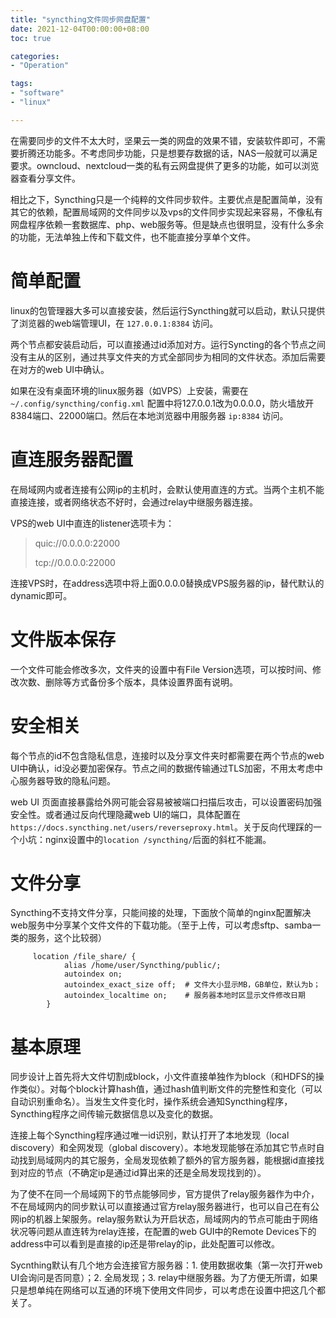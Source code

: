 ```yaml
---
title: "syncthing文件同步网盘配置"
date: 2021-12-04T00:00:00+08:00
toc: true

categories:
- "Operation"

tags:
- "software"
- "linux"

---
```


在需要同步的文件不太大时，坚果云一类的网盘的效果不错，安装软件即可，不需要折腾还功能多。不考虑同步功能，只是想要存数据的话，NAS一般就可以满足要求。owncloud、nextcloud一类的私有云网盘提供了更多的功能，如可以浏览器查看分享文件。

相比之下，Syncthing只是一个纯粹的文件同步软件。主要优点是配置简单，没有其它的依赖，配置局域网的文件同步以及vps的文件同步实现起来容易，不像私有网盘程序依赖一套数据库、php、web服务等。但是缺点也很明显，没有什么多余的功能，无法单独上传和下载文件，也不能直接分享单个文件。


# 简单配置

linux的包管理器大多可以直接安装，然后运行Syncthing就可以启动，默认只提供了浏览器的web端管理UI，在 `127.0.0.1:8384` 访问。

两个节点都安装启动后，可以直接通过id添加对方。运行Syncting的各个节点之间没有主从的区别，通过共享文件夹的方式全部同步为相同的文件状态。添加后需要在对方的web UI中确认。

如果在没有桌面环境的linux服务器（如VPS）上安装，需要在 `~/.config/syncthing/config.xml` 配置中将127.0.0.1改为0.0.0.0，防火墙放开8384端口、22000端口。然后在本地浏览器中用服务器 `ip:8384` 访问。

# 直连服务器配置

在局域网内或者连接有公网ip的主机时，会默认使用直连的方式。当两个主机不能直接连接，或者网络状态不好时，会通过relay中继服务器连接。

VPS的web UI中直连的listener选项卡为：

>
> quic://0.0.0.0:22000
> 
> tcp://0.0.0.0:22000

连接VPS时，在address选项中将上面0.0.0.0替换成VPS服务器的ip，替代默认的dynamic即可。

# 文件版本保存

一个文件可能会修改多次，文件夹的设置中有File Version选项，可以按时间、修改次数、删除等方式备份多个版本，具体设置界面有说明。

# 安全相关

每个节点的id不包含隐私信息，连接时以及分享文件夹时都需要在两个节点的web UI中确认，id没必要加密保存。节点之间的数据传输通过TLS加密，不用太考虑中心服务器导致的隐私问题。

web UI 页面直接暴露给外网可能会容易被被端口扫描后攻击，可以设置密码加强安全性。或者通过反向代理隐藏web UI的端口，具体配置在 `https://docs.syncthing.net/users/reverseproxy.html`。关于反向代理踩的一个小坑：nginx设置中的`location /syncthing/`后面的斜杠不能漏。

# 文件分享

Syncthing不支持文件分享，只能间接的处理，下面放个简单的nginx配置解决web服务中分享某个文件文件的下载功能。（至于上传，可以考虑sftp、samba一类的服务，这个比较弱）

```
     location /file_share/ {
            alias /home/user/Syncthing/public/;
            autoindex on;
            autoindex_exact_size off;  # 文件大小显示MB，GB单位，默认为b；
            autoindex_localtime on;    # 服务器本地时区显示文件修改日期
        }
```


# 基本原理

同步设计上首先将大文件切割成block，小文件直接单独作为block（和HDFS的操作类似）。对每个block计算hash值，通过hash值判断文件的完整性和变化（可以自动识别重命名）。当发生文件变化时，操作系统会通知Syncthing程序，Syncthing程序之间传输元数据信息以及变化的数据。

连接上每个Syncthing程序通过唯一id识别，默认打开了本地发现（local discovery）和全网发现（global discovery）。本地发现能够在添加其它节点时自动找到局域网内的其它服务，全局发现依赖了额外的官方服务器，能根据id直接找到对应的节点（不确定ip是通过id算出来的还是全局发现找到的）。

为了使不在同一个局域网下的节点能够同步，官方提供了relay服务器作为中介，不在局域网内的同步默认可以直接通过官方relay服务器进行，也可以自己在有公网ip的机器上架服务。relay服务默认为开启状态，局域网内的节点可能由于网络状况等问题从直连转为relay连接，在配置的web GUI中的Remote Devices下的address中可以看到是直接的ip还是带relay的ip，此处配置可以修改。

Sycnthing默认有几个地方会连接官方服务器：1. 使用数据收集（第一次打开web UI会询问是否同意）；2. 全局发现；3. relay中继服务器。为了方便无所谓，如果只是想单纯在网络可以互通的环境下使用文件同步，可以考虑在设置中把这几个都关了。

